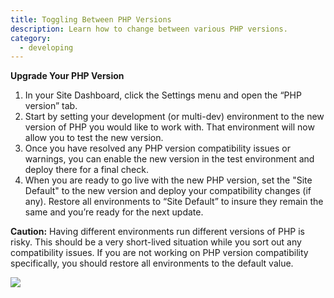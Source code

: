 ```yaml
---
title: Toggling Between PHP Versions
description: Learn how to change between various PHP versions.
category:
  - developing
---
```


 **Upgrade Your PHP Version**

1. In your Site Dashboard, click the Settings menu and open the “PHP version” tab.
2. Start by setting your development (or multi-dev) environment to the new version of PHP you would like to work with. That environment will now allow you to test the new version.
3. Once you have resolved any PHP version compatibility issues or warnings, you can enable the new version in the test environment and deploy there for a final check.
4. When you are ready to go live with the new PHP version, set the "Site Default" to the new version and deploy your compatibility changes (if any). Restore all environments to “Site Default” to insure they remain the same and you’re ready for the next update.

**Caution:** Having different environments run different versions of PHP is risky. This should be a very short-lived situation while you sort out any compatibility issues. If you are not working on PHP version compatibility specifically, you should restore all environments to the default value.

 ![](https://www.getpantheon.com/sites/default/files/docs/desk_images/356186)
